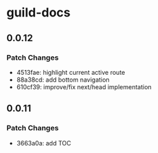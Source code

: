 # guild-docs

## 0.0.12

### Patch Changes

- 4513fae: highlight current active route
- 88a38cd: add bottom navigation
- 610cf39: improve/fix next/head implementation

## 0.0.11

### Patch Changes

- 3663a0a: add TOC
